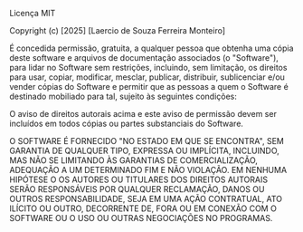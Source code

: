 Licença MIT

Copyright (c) [2025] [Laercio de Souza Ferreira Monteiro]

É concedida permissão, gratuita, a qualquer pessoa que obtenha uma cópia deste software e arquivos de documentação associados (o "Software"), para lidar no Software sem restrições, incluindo, sem limitação, os direitos para usar, copiar, modificar, mesclar, publicar, distribuir, sublicenciar e/ou vender cópias do Software e permitir que as pessoas a quem o Software é destinado mobiliado para tal, sujeito às seguintes condições:

O aviso de direitos autorais acima e este aviso de permissão devem ser incluídos em todos cópias ou partes substanciais do Software.

O SOFTWARE É FORNECIDO "NO ESTADO EM QUE SE ENCONTRA", SEM GARANTIA DE QUALQUER TIPO, EXPRESSA OU IMPLÍCITA, INCLUINDO, MAS NÃO SE LIMITANDO ÀS GARANTIAS DE COMERCIALIZAÇÃO, ADEQUAÇÃO A UM DETERMINADO FIM E NÃO VIOLAÇÃO. EM NENHUMA HIPÓTESE O OS AUTORES OU TITULARES DOS DIREITOS AUTORAIS SERÃO RESPONSÁVEIS POR QUALQUER RECLAMAÇÃO, DANOS OU OUTROS RESPONSABILIDADE, SEJA EM UMA AÇÃO CONTRATUAL, ATO ILÍCITO OU OUTRO, DECORRENTE DE, FORA OU EM CONEXÃO COM O SOFTWARE OU O USO OU OUTRAS NEGOCIAÇÕES NO PROGRAMAS.

